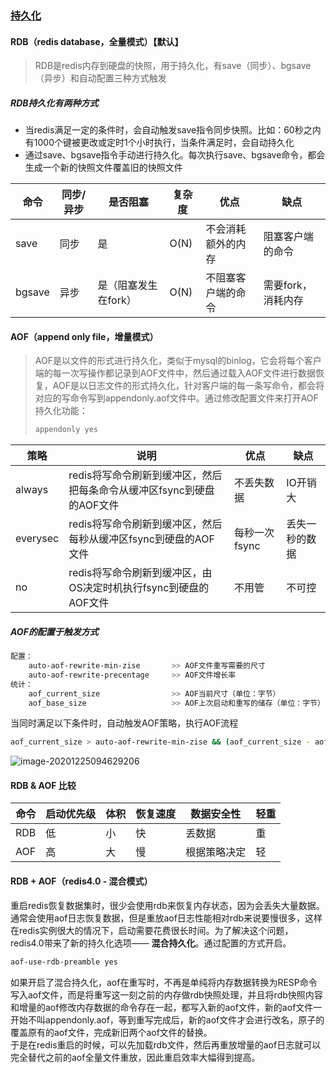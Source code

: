 ### [持久化](https://www.cnblogs.com/xiaoqiang-code/p/11748395.html)

#### RDB（redis database，全量模式）【默认】

>   RDB是redis内存到硬盘的快照，用于持久化，有save（同步）、bgsave（异步）和自动配置三种方式触发

##### RDB持久化有两种方式

- 当redis满足一定的条件时，会自动触发save指令同步快照。比如：60秒之内有1000个键被更改或定时1个小时执行，当条件满足时，会自动持久化
- 通过save、bgsave指令手动进行持久化。每次执行save、bgsave命令，都会生成一个新的快照文件覆盖旧的快照文件

| 命令   | 同步/异步 | 是否阻塞             | 复杂度 | 优点               | 缺点               |
| ------ | --------- | -------------------- | ------ | ------------------ | ------------------ |
| save   | 同步      | 是                   | O(N)   | 不会消耗额外的内存 | 阻塞客户端的命令   |
| bgsave | 异步      | 是（阻塞发生在fork） | O(N)   | 不阻塞客户端的命令 | 需要fork，消耗内存 |

#### AOF（append only file，增量模式）

>   AOF是以文件的形式进行持久化，类似于mysql的binlog，它会将每个客户端的每一次写操作都记录到AOF文件中，然后通过载入AOF文件进行数据恢复，AOF是以日志文件的形式持久化，针对客户端的每一条写命令，都会将对应的写命令写到appendonly.aof文件中。通过修改配置文件来打开AOF持久化功能：
>
>   ```bash
>   appendonly yes
>   ```

| 策略     | 说明                                                         | 优点          | 缺点           |
| -------- | ------------------------------------------------------------ | ------------- | -------------- |
| always   | redis将写命令刷新到缓冲区，然后把每条命令从缓冲区fsync到硬盘的AOF文件 | 不丢失数据    | IO开销大       |
| everysec | redis将写命令刷新到缓冲区，然后每秒从缓冲区fsync到硬盘的AOF文件 | 每秒一次fsync | 丢失一秒的数据 |
| no       | redis将写命令刷新到缓冲区，由OS决定时机执行fsync到硬盘的AOF文件 | 不用管        | 不可控         |

##### AOF的配置于触发方式

```bash
配置：
	auto-aof-rewrite-min-zise		>> AOF文件重写需要的尺寸
	auto-aof-rewrite-precentage		>> AOF文件增长率
统计：
	aof_current_size 				>> AOF当前尺寸（单位：字节）
	aof_base_size   				>> AOF上次启动和重写的储存（单位：字节）
```

当同时满足以下条件时，自动触发AOF策略，执行AOF流程

```bash
aof_current_size > auto-aof-rewrite-min-zise && (aof_current_size - aof_base_size) / aof_base_size > auto-aof-rewrite-precentage
```

![image-20201225094629206](https://typroa12138.oss-cn-hangzhou.aliyuncs.com/image/2020/12/2020122509462929.png)

 #### RDB & AOF 比较

| 命令 | 启动优先级 | 体积 | 恢复速度 | 数据安全性   | 轻重 |
| ---- | ---------- | ---- | -------- | ------------ | ---- |
| RDB  | 低         | 小   | 快       | 丢数据       | 重   |
| AOF  | 高         | 大   | 慢       | 根据策略决定 | 轻   |

#### RDB + AOF（redis4.0 - 混合模式）

重启redis恢复数据集时，很少会使用rdb来恢复内存状态，因为会丢失大量数据。通常会使用aof日志恢复数据，但是重放aof日志性能相对rdb来说要慢很多，这样在redis实例很大的情况下，启动需要花费很长时间。为了解决这个问题，redis4.0带来了新的持久化选项—— __混合持久化__。通过配置的方式开启。

```bash
aof-use-rdb-preamble yes
```

如果开启了混合持久化，aof在重写时，不再是单纯将内存数据转换为RESP命令写入aof文件，而是将重写这一刻之前的内存做rdb快照处理，并且将rdb快照内容和增量的aof修改内存数据的命令存在一起，都写入新的aof文件，新的aof文件一开始不叫appendonly.aof，等到重写完成后，新的aof文件才会进行改名，原子的覆盖原有的aof文件，完成新旧两个aof文件的替换。<br>
于是在redis重启的时候，可以先加载rdb文件，然后再重放增量的aof日志就可以完全替代之前的aof全量文件重放，因此重启效率大幅得到提高。